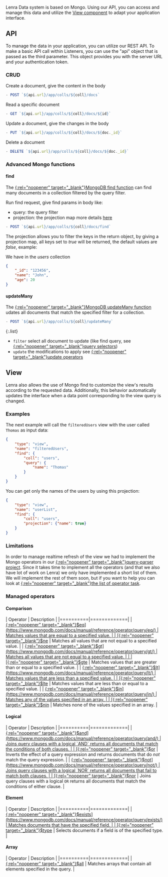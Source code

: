 Lenra Data system is based on Mongo.
Using our API, you can access and manage this data and utilize the [View component](/references/components-api/components/view.html) to adapt your application interface.

## API

To manage the data in your application, you can utilize our REST API.
To make a basic API call within Listeners, you can use the "api" object that is passed as the third parameter. This object provides you with the server URL and your authentication token.

### CRUD

Create a document, give the content in the body

```js
- POST `${api.url}/app/colls/${coll}/docs`
```

Read a specific document
```js
- GET `${api.url}/app/colls/${coll}/docs/${id}`
```

Update a document, give the changes in the body
```js
- PUT `${api.url}/app/colls/${coll}/docs/${doc._id}`
```

Delete a document
```js
- DELETE `${api.url}/app/colls/${coll}/docs/${doc._id}`
```
### Advanced Mongo functions


#### find

The [{:rel="noopener" target="_blank"}MongoDB find function](https://www.mongodb.com/docs/manual/reference/method/db.collection.find/) can find many documents in a collection filtered by the query filter.

Run find request, give find params in body like:
  - query: the query filter
  - projection: the projection map more details [here](#apiProjection)

```js
- POST `${api.url}/app/colls/${coll}/docs/find` 
```

The projection allows you to filter the keys in the return object, by giving a projection map, all keys set to *true* will be returned, the default values are *false*, example:

We have in the *users* collection 

```json
{
    "_id": "123456",
    "name": "John",
    "age": 20
}
```

#### updateMany

The [{:rel="noopener" target="_blank"}MongoDB updateMany function](https://www.mongodb.com/docs/manual/reference/method/db.collection.updateMany/) udates all documents that match the specified filter for a collection. 
```js
- POST `${api.url}/app/colls/${coll}/updateMany`
```

{:.list}
- `filter` select all document to update (like find query, see [{:rel="noopener" target="_blank"}query selectors](https://www.mongodb.com/docs/manual/reference/operator/query/#std-label-query-selectors))  
- `update` the modifications to apply see [{:rel="noopener" target="_blank"}update operators](https://www.mongodb.com/docs/manual/reference/operator/update/#std-label-update-operators)

## View

Lenra also allows the use of Mongo find to customize the view's results according to the requested data.
Additionally, this behavior automatically updates the interface when a data point corresponding to the view query is changed.
### Examples

The next example will call the `filteredUsers` view with the user called `Thomas` as input data:

```json
{
    "type": "view",
    "name": "filteredUsers",
    "find": {
        "coll": "users",
        "query": {
            "name": "Thomas"
        }
    }
}
```

You can get only the names of the users by using this projection:

```json
{
    "type": "view",
    "name": "userList",
    "find": {
        "coll": "users",
        "projection": {"name": true}
    }
}
```

### Limitations

In order to manage realtime refresh of the view we had to implement the Mongo operators in our [{:rel="noopener" target="_blank"}query-parser project](https://github.com/lenra-io/query-parser).
Since it takes time to implement all the operators (and that we also have lot of work on Lenra) we only have implemented a short list of them.
We will implement the rest of them soon, but if you want to help you can look at [{:rel="noopener" target="_blank"}the list of operator task](https://github.com/lenra-io/query-parser/issues?q=is%3Aissue+is%3Aopen+label%3A%22good+first+issue%22+operator).

### Managed operators

<!-- Get the groups and description from Mongo doc: https://www.mongodb.com/docs/manual/reference/operator/query/ -->

#### Comparison

| Operator | Description |
|==========|=============|
| [{:rel="noopener" target="_blank"}$eq](https://www.mongodb.com/docs/manual/reference/operator/query/eq/)     | Matches values that are equal to a specified value. |
| [{:rel="noopener" target="_blank"}$ne](https://www.mongodb.com/docs/manual/reference/operator/query/ne/)     | Matches all values that are not equal to a specified value. |
| [{:rel="noopener" target="_blank"}$gt](https://www.mongodb.com/docs/manual/reference/operator/query/gt/)     | Matches all values that are not equal to a specified value. |
 |
| [{:rel="noopener" target="_blank"}$gte](https://www.mongodb.com/docs/manual/reference/operator/query/gte/)   | Matches values that are greater than or equal to a specified value. |
| [{:rel="noopener" target="_blank"}$lt](https://www.mongodb.com/docs/manual/reference/operator/query/lt/)     | Matches values that are less than a specified value. |
| [{:rel="noopener" target="_blank"}$lte](https://www.mongodb.com/docs/manual/reference/operator/query/lte/)   | Matches values that are less than or equal to a specified value. |
| [{:rel="noopener" target="_blank"}$in](https://www.mongodb.com/docs/manual/reference/operator/query/in/)     | Matches any of the values specified in an array. | 
| [{:rel="noopener" target="_blank"}$nin](https://www.mongodb.com/docs/manual/reference/operator/query/nin/)   | Matches none of the values specified in an array. |

#### Logical

| Operator | Description |
|==========|=============|
| [{:rel="noopener" target="_blank"}$and](https://www.mongodb.com/docs/manual/reference/operator/query/and/)   | Joins query clauses with a logical `AND` returns all documents that match the conditions of both clauses. |
| [{:rel="noopener" target="_blank"}$or](https://www.mongodb.com/docs/manual/reference/operator/query/or/)     | Inverts the effect of a query expression and returns documents that do *not* match the query expression. |
| [{:rel="noopener" target="_blank"}$not](https://www.mongodb.com/docs/manual/reference/operator/query/not/)   | Joins query clauses with a logical `NOR` returns all documents that fail to match both clauses. |
| [{:rel="noopener" target="_blank"}$nor](https://www.mongodb.com/docs/manual/reference/operator/query/nor/)   | Joins query clauses with a logical `OR` returns all documents that match the conditions of either clause. |

#### Element

| Operator | Description |
|==========|=============|
| [{:rel="noopener" target="_blank"}$exists](https://www.mongodb.com/docs/manual/reference/operator/query/exists/) | Matches documents that have the specified field. |
| [{:rel="noopener" target="_blank"}$type](https://www.mongodb.com/docs/manual/reference/operator/query/type/)     | Selects documents if a field is of the specified type. |

#### Array

| Operator | Description |
|==========|=============|
| [{:rel="noopener" target="_blank"}$all](https://www.mongodb.com/docs/manual/reference/operator/query/all/)    | Matches arrays that contain all elements specified in the query. |
